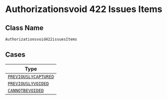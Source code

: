 
# Authorizationsvoid 422 Issues Items

## Class Name

`Authorizationsvoid422issuesItems`

## Cases

| Type |
|  --- |
| [`PREVIOUSLYCAPTURED`](../../../doc/models/previouslycaptured.md) |
| [`PREVIOUSLYVOIDED`](../../../doc/models/previouslyvoided.md) |
| [`CANNOTBEVOIDED`](../../../doc/models/cannotbevoided.md) |

